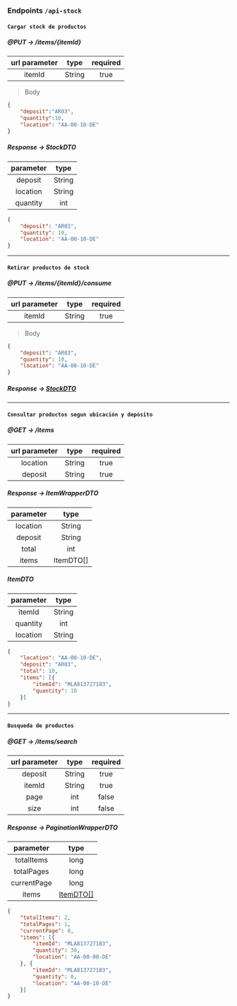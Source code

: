 ### **Endpoints** `/api-stock`
#### `Cargar stock de productos`
##### @PUT -> /items/{itemId}
| url parameter | type | required | 
| :---: | :---: | :---: |
| itemId | String | true |

> Body

```json
{
    "deposit":"AR03",
    "quantity":10,
    "location": "AA-00-10-DE"
}
```
##### Response -> StockDTO
| parameter     |   type | 
| :---:         |   :---: |
| deposit       |   String |
| location       | String |
| quantity    | int | 

```json
{
	"deposit": "AR03",
	"quantity": 10,
	"location": "AA-00-10-DE"
}
```
---
#### `Retirar productos de stock`
##### @PUT -> /items/{itemId}/consume
| url parameter | type | required | 
| :---: | :---: | :---: |
| itemId | String | true |

> Body

```json
{
	"deposit": "AR03",
	"quantity": 10,
	"location": "AA-00-10-DE"
}
```
##### Response -> [StockDTO](#stockdto)

---

#### `Consultar productos segun ubicación y depósito`
##### @GET -> /items
| url parameter | type | required | 
| :---: | :---: | :---: |
| location | String | true |
| deposit | String | true |

##### Response -> ItemWrapperDTO
| parameter     |   type | 
| :---:         |   :---: |
| location       |   String |
| deposit       | String |
| total     | int | 
| items     | ItemDTO[] |

##### ItemDTO
| parameter     |   type | 
| :---:         |   :---: |
| itemId | String |
| quantity | int |
| location | String |

```json
{
	"location": "AA-00-10-DE",
	"deposit": "AR03",
	"total": 10,
	"items": [{
		"itemId": "MLA813727183",
		"quantity": 10
	}]
}
```
---

#### `Busqueda de productos`
##### @GET -> /items/search
| url parameter | type | required | 
| :---: | :---: | :---: |
| deposit | String | true |
| itemId | String | true |
| page | int | false |
| size | int | false |

##### Response -> PaginationWrapperDTO
| parameter     |   type | 
| :---:         |   :---: |
| totalItems       |   long |
| totalPages       | long |
| currentPage     | long | 
| items     | [ItemDTO[]](#itemdto) |

```json
{
	"totalItems": 2,
	"totalPages": 1,
	"currentPage": 0,
	"items": [{
		"itemId": "MLA813727183",
		"quantity": 30,
		"location": "AA-00-00-DE"
	}, {
		"itemId": "MLA813727183",
		"quantity": 0,
		"location": "AA-00-10-DE"
	}]
}
```